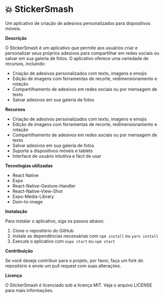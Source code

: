 # 💥 StickerSmash

Um aplicativo de criação de adesivos personalizados para dispositivos móveis.

**Descrição**

O StickerSmash é um aplicativo que permite aos usuários criar e personalizar seus próprios adesivos para compartilhar em redes sociais ou salvar em sua galeria de fotos. O aplicativo oferece uma variedade de recursos, incluindo:

* Criação de adesivos personalizados com texto, imagens e emojis
* Edição de imagens com ferramentas de recorte, redimensionamento e rotação
* Compartilhamento de adesivos em redes sociais ou por mensagem de texto
* Salvar adesivos em sua galeria de fotos

**Recursos**

* Criação de adesivos personalizados com texto, imagens e emojis
* Edição de imagens com ferramentas de recorte, redimensionamento e rotação
* Compartilhamento de adesivos em redes sociais ou por mensagem de texto
* Salvar adesivos em sua galeria de fotos
* Suporte a dispositivos móveis e tablets
* Interface de usuário intuitiva e fácil de usar

**Tecnologias utilizadas**

* React Native
* Expo
* React-Native-Gesture-Handler
* React-Native-View-Shot
* Expo-Media-Library
* Dom-to-image

**Instalação**

Para instalar o aplicativo, siga os passos abaixo:

1. Clone o repositório do GitHub
2. Instale as dependências necessárias com `npm install` ou `yarn install`
3. Execute o aplicativo com `expo start` ou `npm start`

**Contribuição**

Se você deseja contribuir para o projeto, por favor, faça um fork do repositório e envie um pull request com suas alterações.

**Licença**

O StickerSmash é licenciado sob a licença MIT. Veja o arquivo LICENSE para mais informações.
